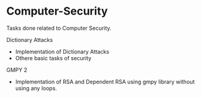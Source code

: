 # Computer-Security
Tasks done related to Computer Security.

Dictionary Attacks
* Implementation of Dictionary Attacks
* Othere basic tasks of security

GMPY 2
* Implementation of RSA and Dependent RSA using gmpy library without using any loops.

